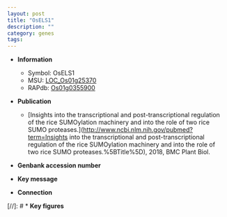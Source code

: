 ```yaml
---
layout: post
title: "OsELS1"
description: ""
category: genes
tags: 
---
```


* **Information**  
    + Symbol: OsELS1  
    + MSU: [LOC_Os01g25370](http://rice.uga.edu/cgi-bin/ORF_infopage.cgi?orf=LOC_Os01g25370)  
    + RAPdb: [Os01g0355900](https://rapdb.dna.affrc.go.jp/locus/?name=Os01g0355900)  

* **Publication**  
    + [Insights into the transcriptional and post-transcriptional regulation of the rice SUMOylation machinery and into the role of two rice SUMO proteases.](http://www.ncbi.nlm.nih.gov/pubmed?term=Insights into the transcriptional and post-transcriptional regulation of the rice SUMOylation machinery and into the role of two rice SUMO proteases.%5BTitle%5D), 2018, BMC Plant Biol.

* **Genbank accession number**  

* **Key message**  

* **Connection**  

[//]: # * **Key figures**  


